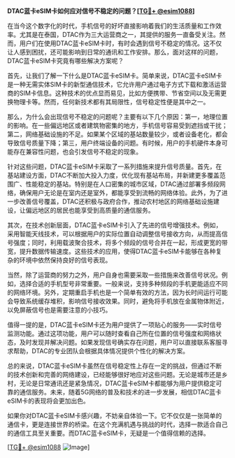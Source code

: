 **DTAC蓝卡eSIM卡如何应对信号不稳定的问题？[[TG💪+ @esim1088](https://t.me/s/esim1088)]**

在当今这个数字化的时代，手机信号的好坏直接影响着我们的生活质量和工作效率。尤其是在泰国，DTAC作为三大运营商之一，其提供的服务一直备受关注。然而，用户们在使用DTAC蓝卡eSIM卡时，有时会遇到信号不稳定的情况。这不仅让人感到困扰，还可能影响到日常的通讯和工作安排。那么，面对这样的问题，DTAC蓝卡eSIM卡究竟有哪些解决方案呢？

首先，让我们了解一下什么是DTAC蓝卡eSIM卡。简单来说，DTAC蓝卡eSIM卡是一种无需实体SIM卡的新型通信技术，它允许用户通过电子方式下载和激活运营商的SIM卡信息。这种技术的优点显而易见，比如方便携带、节省空间以及无需更换物理卡等。然而，任何新技术都有其局限性，信号稳定性便是其中之一。

那么，为什么会出现信号不稳定的问题呢？主要有以下几个原因：第一，地理位置的影响。在一些偏远地区或者建筑物密集的地方，手机信号容易受到遮挡或干扰；第二，网络基础设施的不足。如果某个区域的基站数量较少，或者设备老化，都会导致信号质量下降；第三，用户终端设备的问题。有时候，用户的手机硬件本身可能存在兼容性问题，也会引发信号不稳定的现象。

针对这些问题，DTAC蓝卡eSIM卡采取了一系列措施来提升信号质量。首先，在基站建设方面，DTAC不断加大投入力度，优化现有基站布局，并新建更多覆盖范围广、性能稳定的基站。特别是在人口密集的城市区域，DTAC通过部署多频段网络，确保用户无论是在室内还是室外，都能享受到流畅的网络体验。此外，为了进一步改善信号覆盖，DTAC还积极与政府合作，推动农村地区的网络基础设施建设，让偏远地区的居民也能享受到高质量的通信服务。

其次，在技术创新层面，DTAC蓝卡eSIM卡引入了先进的信号增强技术。例如，采用智能天线技术，可以根据用户的实际位置自动调整信号接收方向，从而提高信号强度；同时，利用载波聚合技术，将多个频段的信号合并在一起，形成更宽的带宽，提升数据传输速度。这些技术的应用，使得DTAC蓝卡eSIM卡能够在各种复杂的环境中依然保持良好的信号表现。

当然，除了运营商的努力之外，用户自身也需要采取一些措施来改善信号状况。例如，选择合适的手机型号非常重要。一般来说，支持多种频段的手机更能适应不同的网络环境。另外，定期重启手机也是一个简单有效的方法，因为长时间运行可能会导致系统缓存堆积，影响信号接收效果。同时，避免将手机放在金属物体附近，以免屏蔽信号也是需要注意的小技巧。

值得一提的是，DTAC蓝卡eSIM卡还为用户提供了一项贴心的服务——实时信号监测功能。通过这项功能，用户可以随时查看自己所在位置的信号强度和网络状态，及时发现并解决问题。如果发现信号确实存在问题，用户可以直接联系客服寻求帮助，DTAC的专业团队会根据具体情况提供个性化的解决方案。

总的来说，DTAC蓝卡eSIM卡虽然在信号稳定性上存在一定的挑战，但通过不断的技术创新和完善的网络建设，已经能够很好地应对这些问题。无论是城市还是乡村，无论是日常通讯还是紧急情况，DTAC蓝卡eSIM卡都能够为用户提供稳定可靠的通信服务。未来，随着5G网络的普及和技术的进一步发展，相信DTAC蓝卡eSIM卡的表现将会更加出色。

如果你对DTAC蓝卡eSIM卡感兴趣，不妨亲自体验一下。它不仅仅是一张简单的通信卡，更是连接世界的桥梁。在这个充满机遇与挑战的时代，选择一款适合自己的通信工具至关重要。而DTAC蓝卡eSIM卡，无疑是一个值得信赖的选择。

[[TG💪+ @esim1088](https://t.me/s/esim1088) ![Image](https://i.postimg.cc/4NQfJmqS/Snipaste-2025-05-13-00-14-12.png)]